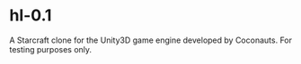 # hl-0.1
A Starcraft clone for the Unity3D game engine developed by Coconauts. For testing purposes only.
